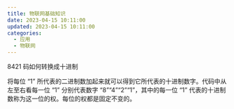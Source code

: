 ```yaml
---
title: 物联网基础知识
date: 2023-04-15 10:11:00
updated: 2023-04-15 10:11:00
categories:
  - 应用
  - 物联网
---
```


8421 码如何转换成十进制

将每位 “1” 所代表的二进制数加起来就可以得到它所代表的十进制数字。代码中从左至右看每一位 “1” 分别代表数字 “8”“4”“2”“1”，其中的每一位 “1” 代表的十进制数称为这一位的权。每位的权都是固定不变的。
